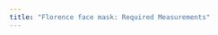 ```yaml
---
title: "Florence face mask: Required Measurements"
---
```


<PatternMeasurements pattern='florence' />

